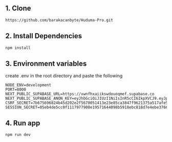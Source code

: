 ## 1. Clone
```bash
https://github.com/barakacanbyte/Huduma-Pro.git
```
## 2. Install Dependencies
```bash
npm install
```
## 3. Environment variables
create .env in the root directory and paste the following
```env
NODE_ENV=development
PORT=8000
NEXT_PUBLIC_SUPABASE_URL=https://xwnfhxaiikswdouoqmef.supabase.co
NEXT_PUBLIC_SUPABASE_ANON_KEY=eyJhbGciOiJIUzI1NiIsInR5cCI6IkpXVCJ9.eyJpc3MiOiJzdXBhYmFzZSIsInJlZiI6Inh3bmZoeGFpaWtzd2RvdW9xbWVmIiwicm9sZSI6ImFub24iLCJpYXQiOjE3NDQ2Mjg5MjIsImV4cCI6MjA2MDIwNDkyMn0.v9fmcfI8nuJM82RAQPUvYzcqylfFeDfJRkhJS6O5p6U
CSRF_SECRET=7b675696824b45d202e2f5670051413e23e85ca3847f9621375a517afe5eddb2
SESSION_SECRET=05eb4de5cc0f1117977908e19571644098b5918ebc818d7e4ebe376610fc53a9
```

## 4. Run app
```bash
npm run dev
```
